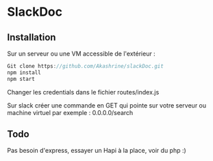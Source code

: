# SlackDoc
## Installation
Sur un serveur ou une VM accessible de l'extérieur :

```javascript
Git clone https://github.com/Akashrine/slackDoc.git
npm install
npm start
```

Changer les credentials dans le fichier routes/index.js

Sur slack créer une commande en GET qui pointe sur votre serveur ou machine virtuel par exemple :
0.0.0.0/search

## Todo
Pas besoin d'express, essayer un Hapi à la place, voir du php :)
